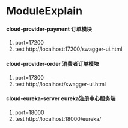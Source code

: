 # ModuleExplain

#### cloud-provider-payment  订单模块  
1. port=17200
2. test http://localhost:17200/swagger-ui.html

#### cloud-provider-order 消费者订单模块
1. port=17300
2. test http://localhost/swagger-ui.html

#### cloud-eureka-server eureka注册中心服务端
1. port=18000
2. test http://localhost:18000/eureka/